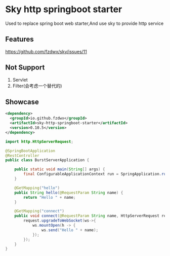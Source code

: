 # Sky http springboot starter


Used to replace spring boot web starter,And use sky to provide http service

## Features

https://github.com/fzdwx/sky/issues/11

## Not Support
1. Servlet
2. Filter(会考虑一个替代的)

## Showcase

```xml
<dependency>
  <groupId>io.github.fzdwx</groupId>
  <artifactId>sky-http-springboot-starter</artifactId>
  <version>0.10.5</version>
</dependency>
```

```java
import http.HttpServerRequest;

@SpringBootApplication
@RestController
public class BurstServerApplication {

    public static void main(String[] args) {
        final ConfigurableApplicationContext run = SpringApplication.run(BurstServerApplication.class);
    }

    @GetMapping("hello")
    public String hello(@RequestParam String name) {
        return "Hello " + name;
    }

    @GetMapping("connect")
    public void connect(@RequestParam String name, HttpServerRequest request) {
        request.upgradeToWebSocket(ws->{
            ws.mountOpen(h -> {
                ws.send("Hello " + name); 
            });
        });
    }
}
```